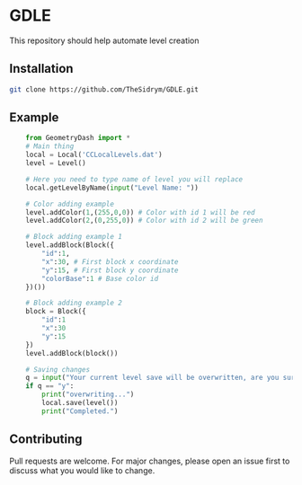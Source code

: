 # GDLE
This repository should help automate level creation
## Installation
``` bash
git clone https://github.com/TheSidrym/GDLE.git
```
## Example
``` python
    from GeometryDash import *
    # Main thing
    local = Local('CCLocalLevels.dat')
    level = Level()

    # Here you need to type name of level you will replace
    local.getLevelByName(input("Level Name: "))

    # Color adding example
    level.addColor(1,(255,0,0)) # Color with id 1 will be red
    level.addColor(2,(0,255,0)) # Color with id 2 will be green

    # Block adding example 1
    level.addBlock(Block({
        "id":1,
        "x":30, # First block x coordinate
        "y":15, # First block y coordinate
        "colorBase":1 # Base color id
    })())

    # Block adding example 2
    block = Block({
        "id":1
        "x":30
        "y":15
    })
    level.addBlock(block())

    # Saving changes
    q = input("Your current level save will be overwritten, are you sure about it? (y/n)")
    if q == "y":
        print("overwriting...")
        local.save(level())
        print("Completed.")
```
## Contributing
Pull requests are welcome. For major changes, please open an issue first to discuss what you would like to change.